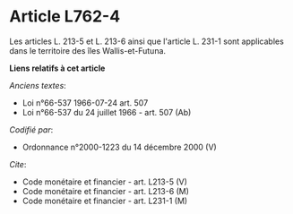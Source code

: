 # Article L762-4

Les articles L. 213-5 et L. 213-6 ainsi que l'article L. 231-1 sont applicables dans le territoire des îles Wallis-et-Futuna.

**Liens relatifs à cet article**

_Anciens textes_:

  - Loi n°66-537 1966-07-24 art. 507
  - Loi n°66-537 du 24 juillet 1966 - art. 507 (Ab)

_Codifié par_:

  - Ordonnance n°2000-1223 du 14 décembre 2000 (V)

_Cite_:

  - Code monétaire et financier - art. L213-5 (V)
  - Code monétaire et financier - art. L213-6 (M)
  - Code monétaire et financier - art. L231-1 (M)
